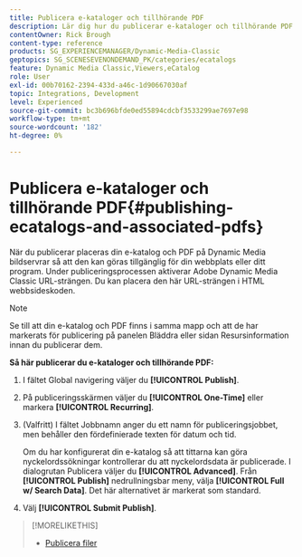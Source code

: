 ```yaml
---
title: Publicera e-kataloger och tillhörande PDF
description: Lär dig hur du publicerar e-kataloger och tillhörande PDF från Adobe Dynamic Media Classic.
contentOwner: Rick Brough
content-type: reference
products: SG_EXPERIENCEMANAGER/Dynamic-Media-Classic
geptopics: SG_SCENESEVENONDEMAND_PK/categories/ecatalogs
feature: Dynamic Media Classic,Viewers,eCatalog
role: User
exl-id: 00b70162-2394-433d-a46c-1d90667030af
topic: Integrations, Development
level: Experienced
source-git-commit: bc3b696bfde0ed55894cdcbf3533299ae7697e98
workflow-type: tm+mt
source-wordcount: '182'
ht-degree: 0%

---
```


# Publicera e-kataloger och tillhörande PDF{#publishing-ecatalogs-and-associated-pdfs}

När du publicerar placeras din e-katalog och PDF på Dynamic Media bildservrar så att den kan göras tillgänglig för din webbplats eller ditt program. Under publiceringsprocessen aktiverar Adobe Dynamic Media Classic URL-strängen. Du kan placera den här URL-strängen i HTML webbsideskoden.

>[!NOTE]
>
>Se till att din e-katalog och PDF finns i samma mapp och att de har markerats för publicering på panelen Bläddra eller sidan Resursinformation innan du publicerar dem.

**Så här publicerar du e-kataloger och tillhörande PDF:**

1. I fältet Global navigering väljer du **[!UICONTROL Publish]**.
1. På publiceringsskärmen väljer du **[!UICONTROL One-Time]** eller markera **[!UICONTROL Recurring]**.
1. (Valfritt) I fältet Jobbnamn anger du ett namn för publiceringsjobbet, men behåller den fördefinierade texten för datum och tid.

   Om du har konfigurerat din e-katalog så att tittarna kan göra nyckelordssökningar kontrollerar du att nyckelordsdata är publicerade. I dialogrutan Publicera väljer du **[!UICONTROL Advanced]**. Från **[!UICONTROL Publish]** nedrullningsbar meny, välja **[!UICONTROL Full w/ Search Data]**. Det här alternativet är markerat som standard.

1. Välj **[!UICONTROL Submit Publish]**.

>[!MORELIKETHIS]
>
>* [Publicera filer](publishing-files.md)
